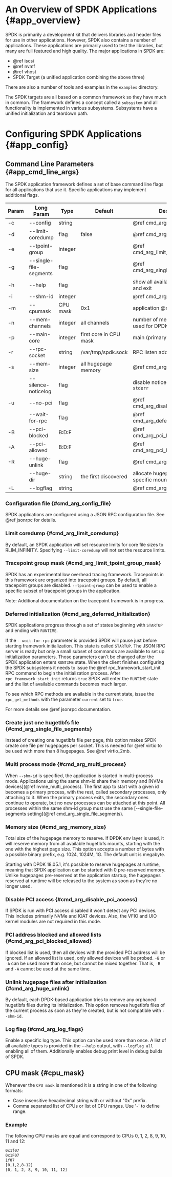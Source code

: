 
# An Overview of SPDK Applications {#app_overview}

SPDK is primarily a development kit that delivers libraries and header files for
use in other applications. However, SPDK also contains a number of applications.
These applications are primarily used to test the libraries, but many are full
featured and high quality. The major applications in SPDK are:

- @ref iscsi
- @ref nvmf
- @ref vhost
- SPDK Target (a unified application combining the above three)

There are also a number of tools and examples in the `examples` directory.

The SPDK targets are all based on a common framework so they have much in
common. The framework defines a concept called a `subsystem` and all
functionality is implemented in various subsystems. Subsystems have a unified
initialization and teardown path.

# Configuring SPDK Applications {#app_config}

## Command Line Parameters {#app_cmd_line_args}

The SPDK application framework defines a set of base command line flags for all
applications that use it. Specific applications may implement additional flags.

Param    | Long Param             | Type     | Default                | Description
-------- | ---------------------- | -------- | ---------------------- | -----------
-c       | --config               | string   |                        | @ref cmd_arg_config_file
-d       | --limit-coredump       | flag     | false                  | @ref cmd_arg_limit_coredump
-e       | --tpoint-group         | integer  |                        | @ref cmd_arg_limit_tpoint_group_mask
-g       | --single-file-segments | flag     |                        | @ref cmd_arg_single_file_segments
-h       | --help                 | flag     |                        | show all available parameters and exit
-i       | --shm-id               | integer  |                        | @ref cmd_arg_multi_process
-m       | --cpumask              | CPU mask | 0x1                    | application @ref cpu_mask
-n       | --mem-channels         | integer  | all channels           | number of memory channels used for DPDK
-p       | --main-core            | integer  | first core in CPU mask | main (primary) core for DPDK
-r       | --rpc-socket           | string   | /var/tmp/spdk.sock     | RPC listen address
-s       | --mem-size             | integer  | all hugepage memory    | @ref cmd_arg_memory_size
|        | --silence-noticelog    | flag     |                        | disable notice level logging to `stderr`
-u       | --no-pci               | flag     |                        | @ref cmd_arg_disable_pci_access.
|        | --wait-for-rpc         | flag     |                        | @ref cmd_arg_deferred_initialization
-B       | --pci-blocked          | B:D:F    |                        | @ref cmd_arg_pci_blocked_allowed.
-A       | --pci-allowed          | B:D:F    |                        | @ref cmd_arg_pci_blocked_allowed.
-R       | --huge-unlink          | flag     |                        | @ref cmd_arg_huge_unlink
|        | --huge-dir             | string   | the first discovered   | allocate hugepages from a specific mount
-L       | --logflag              | string   |                        | @ref cmd_arg_log_flags

### Configuration file {#cmd_arg_config_file}

SPDK applications are configured using a JSON RPC configuration file.
See @ref jsonrpc for details.

### Limit coredump {#cmd_arg_limit_coredump}

By default, an SPDK application will set resource limits for core file sizes
to RLIM_INFINITY.  Specifying `--limit-coredump` will not set the resource limits.

### Tracepoint group mask {#cmd_arg_limit_tpoint_group_mask}

SPDK has an experimental low overhead tracing framework.  Tracepoints in this
framework are organized into tracepoint groups.  By default, all tracepoint
groups are disabled.  `--tpoint-group` can be used to enable a specific
subset of tracepoint groups in the application.

Note: Additional documentation on the tracepoint framework is in progress.

### Deferred initialization {#cmd_arg_deferred_initialization}

SPDK applications progress through a set of states beginning with `STARTUP` and
ending with `RUNTIME`.

If the `--wait-for-rpc` parameter is provided SPDK will pause just before starting
framework initialization. This state is called `STARTUP`. The JSON RPC server is
ready but only a small subset of commands are available to set up initialization
parameters. Those parameters can't be changed after the SPDK application enters
`RUNTIME` state. When the client finishes configuring the SPDK subsystems it
needs to issue the @ref rpc_framework_start_init RPC command to begin the
initialization process. After `rpc_framework_start_init` returns `true` SPDK
will enter the `RUNTIME` state and the list of available commands becomes much
larger.

To see which RPC methods are available in the current state, issue the
`rpc_get_methods` with the parameter `current` set to `true`.

For more details see @ref jsonrpc documentation.

### Create just one hugetlbfs file {#cmd_arg_single_file_segments}

Instead of creating one hugetlbfs file per page, this option makes SPDK create
one file per hugepages per socket. This is needed for @ref virtio to be used
with more than 8 hugepages. See @ref virtio_2mb.

### Multi process mode {#cmd_arg_multi_process}

When `--shm-id` is specified, the application is started in multi-process mode.
Applications using the same shm-id share their memory and
[NVMe devices](@ref nvme_multi_process). The first app to start with a given id
becomes a primary process, with the rest, called secondary processes, only
attaching to it. When the primary process exits, the secondary ones continue to
operate, but no new processes can be attached at this point. All processes within
the same shm-id group must use the same
[--single-file-segments setting](@ref cmd_arg_single_file_segments).

### Memory size {#cmd_arg_memory_size}

Total size of the hugepage memory to reserve. If DPDK env layer is used, it will
reserve memory from all available hugetlbfs mounts, starting with the one with
the highest page size. This option accepts a number of bytes with a possible
binary prefix, e.g. 1024, 1024M, 1G. The default unit is megabyte.

Starting with DPDK 18.05.1, it's possible to reserve hugepages at runtime, meaning
that SPDK application can be started with 0 pre-reserved memory. Unlike hugepages
pre-reserved at the application startup, the hugepages reserved at runtime will be
released to the system as soon as they're no longer used.

### Disable PCI access {#cmd_arg_disable_pci_access}

If SPDK is run with PCI access disabled it won't detect any PCI devices. This
includes primarily NVMe and IOAT devices. Also, the VFIO and UIO kernel modules
are not required in this mode.

### PCI address blocked and allowed lists {#cmd_arg_pci_blocked_allowed}

If blocked list is used, then all devices with the provided PCI address will be
ignored. If an allowed list is used, only allowed devices will be probed.
`-B` or `-A` can be used more than once, but cannot be mixed together. That is,
`-B` and `-A` cannot be used at the same time.

### Unlink hugepage files after initialization {#cmd_arg_huge_unlink}

By default, each DPDK-based application tries to remove any orphaned hugetlbfs
files during its initialization. This option removes hugetlbfs files of the current
process as soon as they're created, but is not compatible with `--shm-id`.

### Log flag {#cmd_arg_log_flags}

Enable a specific log type. This option can be used more than once. A list of
all available types is provided in the `--help` output, with `--logflag all`
enabling all of them. Additionally enables debug print level in debug builds of SPDK.

## CPU mask {#cpu_mask}

Whenever the `CPU mask` is mentioned it is a string in one of the following formats:

- Case insensitive hexadecimal string with or without "0x" prefix.
- Comma separated list of CPUs or list of CPU ranges. Use '-' to define range.

### Example

The following CPU masks are equal and correspond to CPUs 0, 1, 2, 8, 9, 10, 11 and 12:

~~~bash
0x1f07
0x1F07
1f07
[0,1,2,8-12]
[0, 1, 2, 8, 9, 10, 11, 12]
~~~
